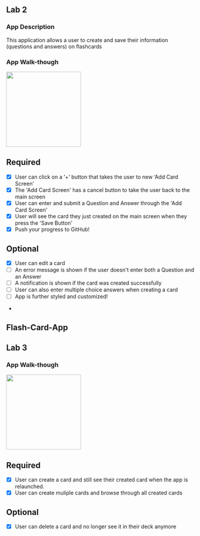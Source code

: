 ## Lab 2

### App Description
This application allows a user to create and save their information (questions and answers) on flashcards

### App Walk-though

<img src="https://user-images.githubusercontent.com/71245496/159107500-4bf4e1a5-a882-41cb-8f67-aa4d452a4234.gif" width=200><br>

## Required
- [x] User can click on a ‘+’ button that takes the user to new ‘Add Card Screen’
- [x] The 'Add Card Screen' has a cancel button to take the user back to the main screen
- [x] User can enter and submit a Question and Answer through the 'Add Card Screen'
- [x] User will see the card they just created on the main screen when they press the 'Save Button'
- [x] Push your progress to GitHub!

## Optional
- [x] User can edit a card
- [ ] An error message is shown if the user doesn't enter both a Question and an Answer
- [ ] A notification is shown if the card was created successfully
- [ ] User can also enter multiple choice answers when creating a card
- [ ] App is further styled and customized!
-

 ## Flash-Card-App
 
 ## Lab 3
 
 ### App Walk-though

<img src="https://user-images.githubusercontent.com/71245496/160275691-f6293230-8a8d-40f9-b8ae-98f9d740c232.gif" width=200><br>

 ## Required
- [x] User can create a card and still see their created card when the app is relaunched.
- [x] User can create muliple cards and browse through all created cards
## Optional
- [x] User can delete a card and no longer see it in their deck anymore

